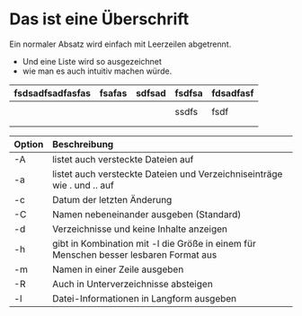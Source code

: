 # Das ist eine Überschrift
Ein normaler Absatz wird einfach mit Leerzeilen abgetrennt.
- Und eine Liste wird so ausgezeichnet
- wie man es auch intuitiv machen würde.





| fsdsadfsadfasfas 	| fsafas 	| sdfsad 	| fsdfsa 	| fdsadfasf 	|
|------------------	|--------	|--------	|--------	|-----------	|
|                  	|        	|        	|        	|           	|
|                  	|        	|        	| ssdfs  	|      fsdf 	|
|                  	|        	|        	|        	|           	|
|                  	|        	|        	|        	|           	|



| Option        | Beschreibung  | 
| ------------- |:-------------
| -A            | listet auch versteckte Dateien auf  
| -a            | listet auch versteckte Dateien und Verzeichniseinträge wie . und .. auf     |  
| -c            | Datum der letzten Änderung     
| -C            | Namen nebeneinander ausgeben (Standard)      
| -d            | Verzeichnisse und keine Inhalte anzeigen      
| -h            | gibt in Kombination mit -l die Größe in einem für Menschen besser lesbaren Format aus       
| -m            | Namen in einer Zeile ausgeben       
| -R            | Auch in Unterverzeichnisse absteigen     
| -l            | Datei-Informationen in Langform ausgeben      |  
